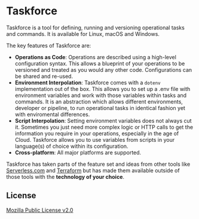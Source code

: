 # Taskforce

Taskforce is a tool for defining, running and versioning operational tasks and commands. It is available for Linux, macOS and Windows. 

The key features of Taskforce are:

- **Operations as Code**: Operations are described using a high-level configuration syntax. This allows a blueprint of your operations to be versioned and treated as you would any other code. Configurations can be shared and re-used.
- **Environment Interpolation**: Taskforce comes with a `dotenv` implementation out of the box. This allows you to set up a .env file with environment variables and work with those variables within tasks and commands. It is an abstraction which allows different environments, developer or pipeline, to run operational tasks in identical fashion yet with enviromental differences.
- **Script Interpolation**: Setting environment variables does not always cut it. Sometimes you just need more complex logic or HTTP calls to get the information you require in your operations, especially in the age of Cloud. Taskforce allows you to use variables from scripts in your language(s) of choice within its configuration.
- **Cross-platform**: All major platforms are supported.

Taskforce has taken parts of the feature set and ideas from other tools like [Serverless.com](https://github.com/serverless/serverless) and [Terraform](https://github.com/hashicorp/terraform) but has made them available outside of those tools with the **technology of your choice**.

## License
[Mozilla Public License v2.0](https://github.com/hashicorp/terraform/blob/master/LICENSE)



